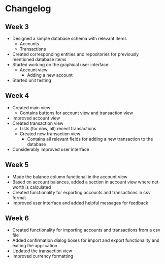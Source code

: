 # Changelog

## Week 3

- Designed a simple database schema with relevant items
  - Accounts
  - Transactions
- Created corresponding entities and repositories for previously mentioned database items
- Started working on the graphical user interface
  - Account view
    - Adding a new account
- Started unit testing

## Week 4

- Created main view
  - Contains buttons for account view and transaction view
- Improved account view
- Created transaction view
  - Lists (for now, all) recent transactions
  - Created new transaction view
    - Contains all relevant fields for adding a new transaction to the database
- Considerably improved user interface

## Week 5

- Made the balance column functional in the account view
- Based on account balances, added a section in account view where net worth is calculated
- Created functionality for exporting accounts and transactions in csv format
- Improved user interface and added helpful messages for feedback

## Week 6

- Created functionality for importing accounts and transactions from a csv file
- Added confirmation dialog boxes for import and export functionality and exiting the application
- Updated the transaction view
- Improved currency formatting
